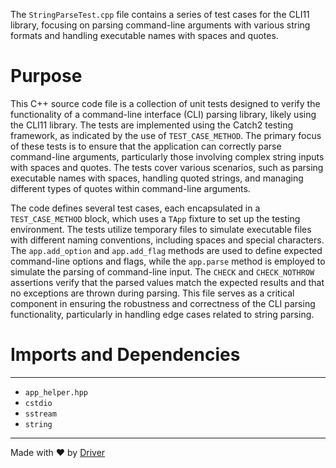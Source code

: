 <!--------------------------------------------------------------------------------->
<!-- IMPORTANT: This file is auto-generated by Driver (https://driver.ai). -------->
<!-- Manual edits may be overwritten on future commits. --------------------------->
<!--------------------------------------------------------------------------------->

The `StringParseTest.cpp` file contains a series of test cases for the CLI11 library, focusing on parsing command-line arguments with various string formats and handling executable names with spaces and quotes.

# Purpose
This C++ source code file is a collection of unit tests designed to verify the functionality of a command-line interface (CLI) parsing library, likely using the CLI11 library. The tests are implemented using the Catch2 testing framework, as indicated by the use of `TEST_CASE_METHOD`. The primary focus of these tests is to ensure that the application can correctly parse command-line arguments, particularly those involving complex string inputs with spaces and quotes. The tests cover various scenarios, such as parsing executable names with spaces, handling quoted strings, and managing different types of quotes within command-line arguments.

The code defines several test cases, each encapsulated in a `TEST_CASE_METHOD` block, which uses a `TApp` fixture to set up the testing environment. The tests utilize temporary files to simulate executable files with different naming conventions, including spaces and special characters. The `app.add_option` and `app.add_flag` methods are used to define expected command-line options and flags, while the `app.parse` method is employed to simulate the parsing of command-line input. The `CHECK` and `CHECK_NOTHROW` assertions verify that the parsed values match the expected results and that no exceptions are thrown during parsing. This file serves as a critical component in ensuring the robustness and correctness of the CLI parsing functionality, particularly in handling edge cases related to string parsing.
# Imports and Dependencies

---
- `app_helper.hpp`
- `cstdio`
- `sstream`
- `string`



---
Made with ❤️ by [Driver](https://www.driver.ai/)